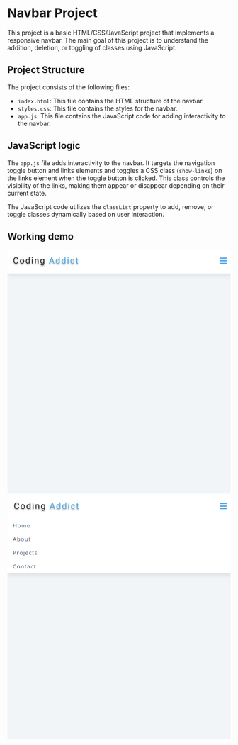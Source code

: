 # Navbar Project

This project is a basic HTML/CSS/JavaScript project that implements a responsive navbar. The main goal of this project is to understand the addition, deletion, or toggling of classes using JavaScript.

## Project Structure

The project consists of the following files:

- `index.html`: This file contains the HTML structure of the navbar.
- `styles.css`: This file contains the styles for the navbar.
- `app.js`: This file contains the JavaScript code for adding interactivity to the navbar.



## JavaScript logic

The `app.js` file adds interactivity to the navbar. It targets the navigation toggle button and links elements and toggles a CSS class (`show-links`) on the links element when the toggle button is clicked. This class controls the visibility of the links, making them appear or disappear depending on their current state.

The JavaScript code utilizes the `classList` property to add, remove, or toggle classes dynamically based on user interaction.


## Working demo
![Desktop View](Screenshot1.png)
![Desktop View](Screenshot2.png)


